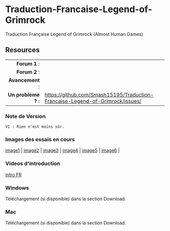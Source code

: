 Traduction-Francaise-Legend-of-Grimrock
=======================================

Traduction Française Legend of Grimrock  (Almost Human Games)

## Resources

|||
|-----------------------------------:|:--------------------------|
|              **Forum 1** : |  |
|          **Forum 2** : |  |
|                 **Avancement** : |  |
|        **Un problème ?** : | https://github.com/Smash15195/Traduction-Francaise-Legend-of-Grimrock/issues/ |


### Note de Version
```
V1 : Rien n'est moins sûr.
```

### Images des essais en cours
[image1](http://www.hostingpics.net/viewer.php?id=2300272012071400005.jpg) | [image2](http://www.hostingpics.net/viewer.php?id=8057202012071400006.jpg) | [image3](http://www.hostingpics.net/viewer.php?id=7225112012071400007.jpg) | [image4](http://www.hostingpics.net/viewer.php?id=3657882012071400008.jpg) | [image5](http://www.hostingpics.net/viewer.php?id=4290982012071400009.jpg) | [image6](http://www.hostingpics.net/viewer.php?id=8467172012071400020.jpg) |

### Videos d'introduction
[Intro FR](http://www.dailymotion.com/video/xsfxes_trad-fr-legend-of-grimrock-essais_videogames)

### Windows

Téléchargement (si disponible) dans la section Download.

### Mac

Téléchargement (si disponible) dans la section Download.